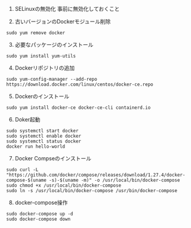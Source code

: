 1. SELinuxの無効化
事前に無効化しておくこと

2. 古いバージョンのDockerモジュール削除
```
sudo yum remove docker
```

3. 必要なパッケージのインストール
```
sudo yum install yum-utils
```

4. Dockerリポジトリの追加
```
sudo yum-config-manager --add-repo https://download.docker.com/linux/centos/docker-ce.repo
```

5. Dockerのインストール
```
sudo yum install docker-ce docker-ce-cli containerd.io
```

6. Doker起動
```
sudo systemctl start docker
sudo systemctl enable docker
sudo systemctl status docker
docker run hello-world
```

7. Docker Compseのインストール
```
sudo curl -L "https://github.com/docker/compose/releases/download/1.27.4/docker-compose-$(uname -s)-$(uname -m)" -o /usr/local/bin/docker-compose
sudo chmod +x /usr/local/bin/docker-compose
sudo ln -s /usr/local/bin/docker-compose /usr/bin/docker-compose
```

8. docker-compose操作
```
sudo docker-compose up -d
sudo docker-compose down
```


